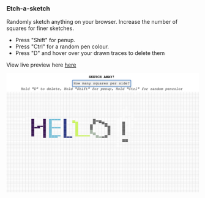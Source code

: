 ### Etch-a-sketch

Randomly sketch anything on your browser. Increase the number of squares for finer sketches.

- Press "Shift" for penup.
- Press "Ctrl" for a random pen colour.
- Press "D" and hover over your drawn traces to delete them

View live preview here [here](https://mathewbushuru.github.io/etch-a-sketch/)

![progress](./imgs/etchasketch.jpg)
